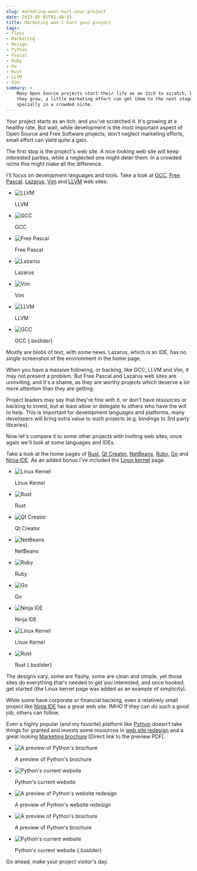 ```yaml
---
slug: marketing-wont-hurt-your-project
date: 2013-05-05T02:48:15
title: Marketing won't hurt your project
tags:  
- floss
- Marketing
- Design
- Python
- Pascal
- Ruby
- Go
- Rust
- LLVM
- Vim
summary: >
    Many Open Source projects start their life as an itch to scratch, but once
    they grow, a little marketing effort can get them to the next stage,
    specially in a crowded niche. 
---
```

Your project starts as an itch, and you've scratched it. It's growing at
a healthy rate. But wait, while development is the most important aspect
of Open Source and Free Software projects, don't neglect marketing
efforts, small effort can yield quite a gain.

The first stop is the project's web site. A nice looking web site will
keep interested parties, while a neglected one might deter them. In a
crowded niche this might make all the difference.

I'll focus on development languages and tools. Take a look at 
[GCC](http://gcc.gnu.org/), 
[Free Pascal](http://www.freepascal.org/), 
[Lazarus](http://lazarus.freepascal.org/), 
[Vim](http://www.vim.org/) and [LLVM](http://llvm.org/) web sites:

*   ![LLVM](/img/posts/marketing-project/llvm.png "LLVM")
    
    LLVM
    
*   ![GCC](/img/posts/marketing-project/gcc.png "GCC")
    
    GCC
    
*   ![Free Pascal](/img/posts/marketing-project/freepascal.png "Free Pascal")
    
    Free Pascal
    
*   ![Lazarus](/img/posts/marketing-project/lazarus.png "Lazarus")
    
    Lazarus
    
*   ![Vim](/img/posts/marketing-project/vim.png "Vim")
    
    Vim
    
*   ![LLVM](/img/posts/marketing-project/llvm.png "LLVM")
    
    LLVM
    
*   ![GCC](/img/posts/marketing-project/gcc.png "GCC")
    
    GCC
{.bxslider}

Mostly are blobs of text, with some news. Lazarus, which is an IDE, has
no single screenshot of the environment in the home page.

When you have a massive following, or backing, like GCC, LLVM and Vim,
it may not present a problem. But Free Pascal and Lazarus web sites are
uninviting, and it's a shame, as they are worthy projects which deserve
a lot more attention than they are getting.

Project leaders may say that they're fine with it, or don't have
resources or backing to invest, but at least allow or delegate to others
who have the will to help. This is important for development languages
and platforms, many developers will bring extra value to such projects
(e.g. bindings to 3rd party libraries).

Now let's compare it to some other projects with inviting web sites,
once again we'll look at some languages and IDEs.

Take a look at the home pages of [Rust](http://www.rust-lang.org/),
[Qt Creator](http://qt.digia.com/Product/Developer-Tools/), 
[NetBeans](https://netbeans.org/), 
[Ruby](http://www.ruby-lang.org/en/), 
[Go](http://golang.org/) and [Ninja IDE](http://ninja-ide.org/). 
As an added bonus I've included the [Linux kernel](https://www.kernel.org/) page.

*   ![Linux Kernel](/img/posts/marketing-project/linuxkernel.png "Linux Kernel")
    
    Linux Kernel
*   ![Rust](/img/posts/marketing-project/rust.png "Rust")
    
    Rust
*   ![Qt Creator](/img/posts/marketing-project/qtcreator.png "Qt Creator")
    
    Qt Creator
*   ![NetBeans](/img/posts/marketing-project/netbeans.png "NetBeans")
    
    NetBeans
*   ![Ruby](/img/posts/marketing-project/ruby.png "Ruby")
    
    Ruby
*   ![Go](/img/posts/marketing-project/go.png "Go")
    
    Go
*   ![Ninja IDE](/img/posts/marketing-project/ninja.png "Ninja IDE")
    
    Ninja IDE
*   ![Linux Kernel](/img/posts/marketing-project/linuxkernel.png "Linux Kernel")
    
    Linux Kernel
*   ![Rust](/img/posts/marketing-project/rust.png "Rust")
    
    Rust
{.bxslider}

The designs vary, some are flashy, some are clean and simple, yet those
sites do everything that's needed to get you interested, and once
hooked, get started (the Linux kernel page was added as an example of
simplicity).

While some have corporate or financial backing, even a relatively small
project like [Ninja IDE](http://ninja-ide.org/) has a great web site.
IMHO If they can do such a good job, others can follow.

Even a highly popular (and my favorite) platform like [Python](http://www.python.org/)
doesn't take things for granted and invests some resources in 
[web site redesign](http://preview.python.org/) and a great looking 
[Marketing brochure](http://brochure.getpython.info/learn-more) \[Direct link to the preview PDF\].

*   ![A preview of Python's brochure](/img/posts/marketing-project/python_brochure.jpg "A preview of Python's brochure")
    
    A preview of Python's brochure
    
*   ![Python's current website](/img/posts/marketing-project/python.png "Python's current website")
    
    Python's current website
    
*   ![A preview of Python's website redesign](/img/posts/marketing-project/python_preview.png "A preview of Python's website redesign")
    
    A preview of Python's website redesign
    
*   ![A preview of Python's brochure](/img/posts/marketing-project/python_brochure.jpg "A preview of Python's brochure")
    
    A preview of Python's brochure
    
*   ![Python's current website](/img/posts/marketing-project/python.png "Python's current website")
    
    Python's current website
{.bxslider}
    

Go ahead, make your project visitor's day.
